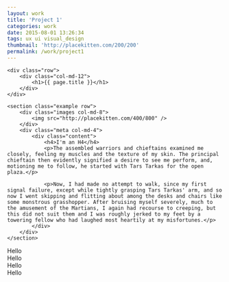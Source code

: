```yaml
---
layout: work
title: 'Project 1'
categories: work
date: 2015-08-01 13:26:34
tags: ux ui visual_design
thumbnail: 'http://placekitten.com/200/200'
permalink: /work/project1
---
```


<div class="container-fluid">

    
    <div class="row">
        <div class="col-md-12">
            <h1>{{ page.title }}</h1>
        </div>
    </div>

    <section class="example row">
        <div class="images col-md-8">
            <img src="http://placekitten.com/400/800" />
        </div>
        <div class="meta col-md-4">
            <div class="content">
                <h4>I'm an H4</h4>
                <p>The assembled warriors and chieftains examined me closely, feeling my muscles and the texture of my skin. The principal chieftain then evidently signified a desire to see me perform, and, motioning me to follow, he started with Tars Tarkas for the open plaza.</p>

                <p>Now, I had made no attempt to walk, since my first signal failure, except while tightly grasping Tars Tarkas' arm, and so now I went skipping and flitting about among the desks and chairs like some monstrous grasshopper. After bruising myself severely, much to the amusement of the Martians, I again had recourse to creeping, but this did not suit them and I was roughly jerked to my feet by a towering fellow who had laughed most heartily at my misfortunes.</p>
            </div>
        </div>
    </section>
    
<div class="row">
    <div class="col-md-3">Hello</div>
    <div class="col-md-3">Hello</div>
    <div class="col-md-3">Hello</div>
    <div class="col-md-3">Hello</div>
</div>
    
</div>